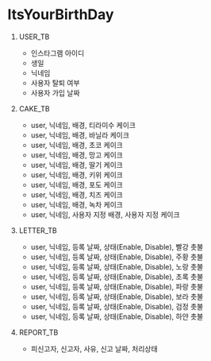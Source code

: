 # ItsYourBirthDay

1. USER_TB
    - 인스타그램 아이디 <!-- 로그인 시 인스타그램 OAuth를 사용하니 OAuth에서 반환 값으로 인스타그램 아이디를 확인 할 수 있는지 확인 해볼 것 / OAuth공부가 필요.. -->
    - 생일
    - 닉네임
    - 사용자 탈퇴 여부
    - 사용자 가입 날짜

2. CAKE_TB
    - user, 닉네임, 배경, 티라미수 케이크
    - user, 닉네임, 배경, 바닐라 케이크
    - user, 닉네임, 배경, 초코 케이크
    - user, 닉네임, 배경, 망고 케이크
    - user, 닉네임, 배경, 딸기 케이크
    - user, 닉네임, 배경, 키위 케이크
    - user, 닉네임, 배경, 포도 케이크
    - user, 닉네임, 배경, 치즈 케이크
    - user, 닉네임, 배경, 녹차 케이크
    - user, 닉네임, 사용자 지정 배경, 사용자 지정 케이크

3. LETTER_TB
    - user, 닉네임, 등록 날짜, 상태(Enable, Disable), 빨강 촛불
    - user, 닉네임, 등록 날짜, 상태(Enable, Disable), 주황 촛불
    - user, 닉네임, 등록 날짜, 상태(Enable, Disable), 노랑 촛불
    - user, 닉네임, 등록 날짜, 상태(Enable, Disable), 초록 촛불
    - user, 닉네임, 등록 날짜, 상태(Enable, Disable), 파랑 촛불
    - user, 닉네임, 등록 날짜, 상태(Enable, Disable), 보라 촛불
    - user, 닉네임, 등록 날짜, 상태(Enable, Disable), 검정 촛불
    - user, 닉네임, 등록 날짜, 상태(Enable, Disable), 하얀 촛불

4. REPORT_TB
    - 피신고자, 신고자, 사유, 신고 날짜, 처리상태